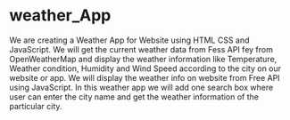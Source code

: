 # weather_App
We are creating a Weather App for Website using HTML CSS and JavaScript.
We will get the current weather data from Fess API fey from OpenWeatherMap and display the weather information like Temperature,  Weather condition, Humidity and Wind Speed according to the city on our website or app. 
We will display the weather info on website from Free API using JavaScript. 
In this weather app we will add one search box where user can enter the city name and get the weather information of the particular city.
